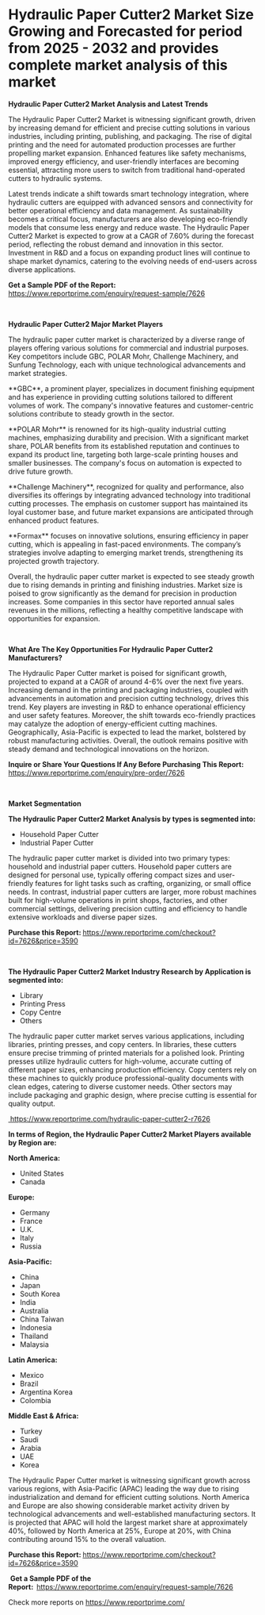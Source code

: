 <p><h1>Hydraulic Paper Cutter2 Market Size Growing and Forecasted for period from 2025 - 2032 and provides complete market analysis of this market</h1></p><p><strong>Hydraulic Paper Cutter2 Market Analysis and Latest Trends</strong></p>
<p><p>The Hydraulic Paper Cutter2 Market is witnessing significant growth, driven by increasing demand for efficient and precise cutting solutions in various industries, including printing, publishing, and packaging. The rise of digital printing and the need for automated production processes are further propelling market expansion. Enhanced features like safety mechanisms, improved energy efficiency, and user-friendly interfaces are becoming essential, attracting more users to switch from traditional hand-operated cutters to hydraulic systems.</p><p>Latest trends indicate a shift towards smart technology integration, where hydraulic cutters are equipped with advanced sensors and connectivity for better operational efficiency and data management. As sustainability becomes a critical focus, manufacturers are also developing eco-friendly models that consume less energy and reduce waste. The Hydraulic Paper Cutter2 Market is expected to grow at a CAGR of 7.60% during the forecast period, reflecting the robust demand and innovation in this sector. Investment in R&D and a focus on expanding product lines will continue to shape market dynamics, catering to the evolving needs of end-users across diverse applications.</p></p>
<p><strong>Get a Sample PDF of the Report:&nbsp;</strong> <a href="https://www.reportprime.com/enquiry/request-sample/7626?utm_campaign=2111&utm_medium=2&utm_source=Github&utm_content=ia&utm_term=19032025&utm_id=hydraulic-paper-cutter2">https://www.reportprime.com/enquiry/request-sample/7626</a></p>
<p>&nbsp;</p>
<p><strong>Hydraulic Paper Cutter2 Major Market Players</strong></p>
<p><p>The hydraulic paper cutter market is characterized by a diverse range of players offering various solutions for commercial and industrial purposes. Key competitors include GBC, POLAR Mohr, Challenge Machinery, and Sunfung Technology, each with unique technological advancements and market strategies.</p><p>**GBC**, a prominent player, specializes in document finishing equipment and has experience in providing cutting solutions tailored to different volumes of work. The company's innovative features and customer-centric solutions contribute to steady growth in the sector.</p><p>**POLAR Mohr** is renowned for its high-quality industrial cutting machines, emphasizing durability and precision. With a significant market share, POLAR benefits from its established reputation and continues to expand its product line, targeting both large-scale printing houses and smaller businesses. The company's focus on automation is expected to drive future growth.</p><p>**Challenge Machinery**, recognized for quality and performance, also diversifies its offerings by integrating advanced technology into traditional cutting processes. The emphasis on customer support has maintained its loyal customer base, and future market expansions are anticipated through enhanced product features.</p><p>**Formax** focuses on innovative solutions, ensuring efficiency in paper cutting, which is appealing in fast-paced environments. The company’s strategies involve adapting to emerging market trends, strengthening its projected growth trajectory.</p><p>Overall, the hydraulic paper cutter market is expected to see steady growth due to rising demands in printing and finishing industries. Market size is poised to grow significantly as the demand for precision in production increases. Some companies in this sector have reported annual sales revenues in the millions, reflecting a healthy competitive landscape with opportunities for expansion.</p></p>
<p>&nbsp;</p>
<p><strong>What Are The Key Opportunities For Hydraulic Paper Cutter2 Manufacturers?</strong></p>
<p><p>The Hydraulic Paper Cutter market is poised for significant growth, projected to expand at a CAGR of around 4-6% over the next five years. Increasing demand in the printing and packaging industries, coupled with advancements in automation and precision cutting technology, drives this trend. Key players are investing in R&D to enhance operational efficiency and user safety features. Moreover, the shift towards eco-friendly practices may catalyze the adoption of energy-efficient cutting machines. Geographically, Asia-Pacific is expected to lead the market, bolstered by robust manufacturing activities. Overall, the outlook remains positive with steady demand and technological innovations on the horizon.</p></p>
<p><strong>Inquire or Share Your Questions If Any Before Purchasing This Report:</strong> <a href="https://www.reportprime.com/enquiry/pre-order/7626?utm_campaign=2111&utm_medium=2&utm_source=Github&utm_content=ia&utm_term=19032025&utm_id=hydraulic-paper-cutter2">https://www.reportprime.com/enquiry/pre-order/7626</a></p>
<p>&nbsp;</p>
<p><strong>Market Segmentation</strong></p>
<p><strong>The Hydraulic Paper Cutter2 Market Analysis by types is segmented into:</strong></p>
<p><ul><li>Household Paper Cutter</li><li>Industrial Paper Cutter</li></ul></p>
<p><p>The hydraulic paper cutter market is divided into two primary types: household and industrial paper cutters. Household paper cutters are designed for personal use, typically offering compact sizes and user-friendly features for light tasks such as crafting, organizing, or small office needs. In contrast, industrial paper cutters are larger, more robust machines built for high-volume operations in print shops, factories, and other commercial settings, delivering precision cutting and efficiency to handle extensive workloads and diverse paper sizes.</p></p>
<p><strong>Purchase this Report:&nbsp;</strong><a href="https://www.reportprime.com/checkout?id=7626&price=3590&utm_campaign=2111&utm_medium=2&utm_source=Github&utm_content=ia&utm_term=19032025&utm_id=hydraulic-paper-cutter2">https://www.reportprime.com/checkout?id=7626&price=3590</a></p>
<p>&nbsp;</p>
<p><strong>The Hydraulic Paper Cutter2 Market Industry Research by Application is segmented into:</strong></p>
<p><ul><li>Library</li><li>Printing Press</li><li>Copy Centre</li><li>Others</li></ul></p>
<p><p>The hydraulic paper cutter market serves various applications, including libraries, printing presses, and copy centers. In libraries, these cutters ensure precise trimming of printed materials for a polished look. Printing presses utilize hydraulic cutters for high-volume, accurate cutting of different paper sizes, enhancing production efficiency. Copy centers rely on these machines to quickly produce professional-quality documents with clean edges, catering to diverse customer needs. Other sectors may include packaging and graphic design, where precise cutting is essential for quality output.</p></p>
<p><a href="https://www.reportprime.com/hydraulic-paper-cutter2-r7626?utm_campaign=2111&utm_medium=2&utm_source=Github&utm_content=ia&utm_term=19032025&utm_id=hydraulic-paper-cutter2">&nbsp;https://www.reportprime.com/hydraulic-paper-cutter2-r7626</a></p>
<p><strong>In terms of Region, the Hydraulic Paper Cutter2 Market Players available by Region are:</strong></p>
<p>
    <p> <strong> North America: </strong>
        <ul>
            <li>United States</li>
            <li>Canada</li>
        </ul>
        </p> 
    <p> <strong> Europe: </strong>
        <ul>
            <li>Germany</li>
            <li>France</li>
            <li>U.K.</li>
            <li>Italy</li>
            <li>Russia</li>
        </ul>
        </p> 
    <p> <strong> Asia-Pacific: </strong>
        <ul>
            <li>China</li>
            <li>Japan</li>
            <li>South Korea</li>
            <li>India</li>
            <li>Australia</li>
            <li>China Taiwan</li>
            <li>Indonesia</li>
            <li>Thailand</li>
            <li>Malaysia</li>
        </ul>
        </p> 
    <p> <strong> Latin America: </strong>
        <ul>
            <li>Mexico</li>
            <li>Brazil</li>
            <li>Argentina Korea</li>
            <li>Colombia</li>
        </ul>
        </p> 
    <p> <strong> Middle East & Africa: </strong>
        <ul>
            <li>Turkey</li>
            <li>Saudi</li>
            <li>Arabia</li>
            <li>UAE</li>
            <li>Korea</li>
        </ul>
    </p>
    </p>
<p><p>The Hydraulic Paper Cutter market is witnessing significant growth across various regions, with Asia-Pacific (APAC) leading the way due to rising industrialization and demand for efficient cutting solutions. North America and Europe are also showing considerable market activity driven by technological advancements and well-established manufacturing sectors. It is projected that APAC will hold the largest market share at approximately 40%, followed by North America at 25%, Europe at 20%, with China contributing around 15% to the overall valuation.</p></p>
<p><strong>Purchase this Report: </strong><a href="https://www.reportprime.com/checkout?id=7626&price=3590&utm_campaign=2111&utm_medium=2&utm_source=Github&utm_content=ia&utm_term=19032025&utm_id=hydraulic-paper-cutter2">https://www.reportprime.com/checkout?id=7626&price=3590</a></p>
<p>&nbsp;<strong>Get a Sample PDF of the Report:&nbsp;&nbsp;</strong><a href="https://www.reportprime.com/enquiry/request-sample/7626?utm_campaign=2111&utm_medium=2&utm_source=Github&utm_content=ia&utm_term=19032025&utm_id=hydraulic-paper-cutter2">https://www.reportprime.com/enquiry/request-sample/7626</a></p>
<p><strong></strong></p>
<p>Check more reports on <a href="https://www.reportprime.com/?utm_campaign=2111&utm_medium=2&utm_source=Github&utm_content=ia&utm_term=19032025&utm_id=hydraulic-paper-cutter2">https://www.reportprime.com/</a></p>